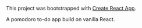This project was bootstrapped with [Create React App](https://github.com/facebookincubator/create-react-app).

A pomodoro to-do app build on vanilla React.